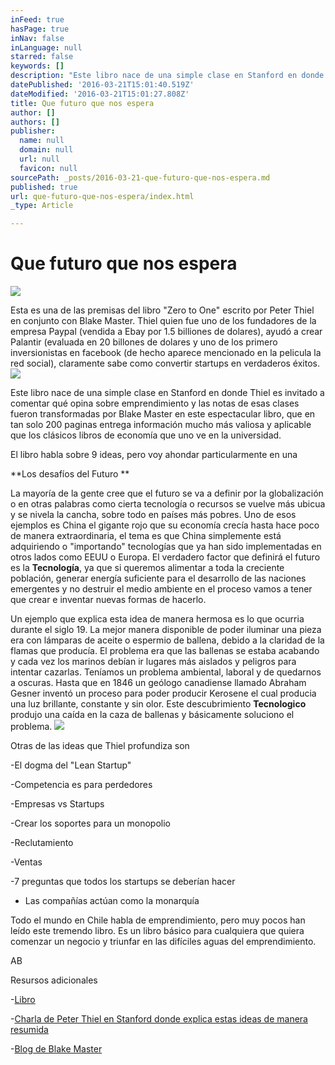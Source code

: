 ```yaml
---
inFeed: true
hasPage: true
inNav: false
inLanguage: null
starred: false
keywords: []
description: "Este libro nace de una simple clase en Stanford en donde Thiel \_es invitado a comentar qué opina sobre emprendimiento y las notas de esas clases fueron transformadas por Blake Master en este espectacular libro, que en tan solo 200 paginas entrega información mucho más valiosa y aplicable que los clásicos libros de economía que no ve en la universidad."
datePublished: '2016-03-21T15:01:40.519Z'
dateModified: '2016-03-21T15:01:27.808Z'
title: Que futuro que nos espera
author: []
authors: []
publisher:
  name: null
  domain: null
  url: null
  favicon: null
sourcePath: _posts/2016-03-21-que-futuro-que-nos-espera.md
published: true
url: que-futuro-que-nos-espera/index.html
_type: Article

---
```

# Que futuro que nos espera
![](https://the-grid-user-content.s3-us-west-2.amazonaws.com/42307338-7523-42da-81b0-8390a97ca5d9.jpg)

Esta es una de las premisas del libro "Zero to One" escrito por Peter Thiel en conjunto con Blake Master. Thiel quien fue uno de los fundadores de la empresa Paypal (vendida a Ebay por 1.5 billiones de dolares), ayudó a crear Palantir (evaluada en 20 billones de dolares y uno de los primero inversionistas en facebook (de hecho aparece mencionado en la pelicula la red social), claramente sabe como convertir startups en verdaderos éxitos.
![](https://the-grid-user-content.s3-us-west-2.amazonaws.com/0329a9b7-11f8-4ef2-abdc-69665dc24391.jpg)

Este libro nace de una simple clase en Stanford en donde Thiel  es invitado a comentar qué opina sobre emprendimiento y las notas de esas clases fueron transformadas por Blake Master en este espectacular libro, que en tan solo 200 paginas entrega información mucho más valiosa y aplicable que los clásicos libros de economía que uno ve en la universidad.

El libro habla sobre 9 ideas, pero voy ahondar particularmente en una

**Los desafíos del Futuro **

La mayoría de la gente cree que el futuro se va a definir por la globalización o en otras palabras como cierta tecnología o recursos se vuelve más ubicua y se nivela la cancha, sobre todo en países más pobres. Uno de esos ejemplos es China el gigante rojo que su economía crecía hasta hace poco de manera extraordinaria, el tema es que China simplemente está adquiriendo o "importando" tecnologías que ya han sido implementadas en otros lados como EEUU o Europa. El verdadero factor que definirá el futuro es la **Tecnología**, ya que si queremos alimentar a toda la creciente población, generar energía suficiente para el desarrollo de las naciones emergentes y no destruir el medio ambiente en el proceso vamos a tener que crear e inventar nuevas formas de hacerlo.

Un ejemplo que explica esta idea de manera hermosa es lo que ocurria durante el siglo 19\. La mejor manera disponible de poder iluminar una pieza era con lámparas de aceite o espermio de ballena, debido a la claridad de la flamas que producía. El problema era que las ballenas se estaba acabando y cada vez los marinos debían ir lugares más aislados y peligros para intentar cazarlas. Teníamos un problema ambiental, laboral y de quedarnos a oscuras. Hasta que en 1846 un geólogo canadiense llamado Abraham Gesner inventó un proceso para poder producir Kerosene el cual producia una luz brillante, constante y sin olor. Este descubrimiento **Tecnologico** produjo una caída en la caza de ballenas y básicamente soluciono el problema.
![](https://s3-us-west-2.amazonaws.com/the-grid-img/p/12818f9e0f327ef58d564ff5dd96b12027f6996a.jpg)

Otras de las ideas que Thiel profundiza son 

-El dogma del "Lean Startup"

-Competencia es para perdedores

-Empresas vs Startups

-Crear los soportes para un monopolio

-Reclutamiento

-Ventas

-7 preguntas que todos los startups se deberían hacer

- Las compañías actúan como la monarquía

Todo el mundo  en Chile habla de emprendimiento, pero muy pocos han leído este tremendo libro. Es un libro básico para cualquiera que quiera comenzar un negocio y triunfar en las difíciles aguas del emprendimiento.

AB

Resursos adicionales

-[Libro][0]

-[Charla de Peter Thiel en Stanford donde explica estas ideas de manera resumida][1]

-[Blog de Blake Master][2]

[0]: http://zerotoonebook.com/
[1]: https://www.youtube.com/watch?v=5_0dVHMpJlo&index=5&list=PL11qn6zM2Y3bMZdChxEqHKaCaKUjwItGL
[2]: http://blakemasters.com/